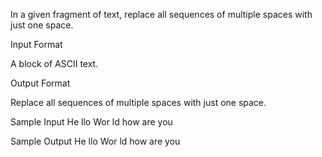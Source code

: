 In a given fragment of text, replace all sequences of multiple spaces with just one space.

Input Format

A block of ASCII text.

Output Format

Replace all sequences of multiple spaces with just one space.

Sample Input
He  llo
Wor  ld
how  are  you

Sample Output
He llo
Wor ld
how are you